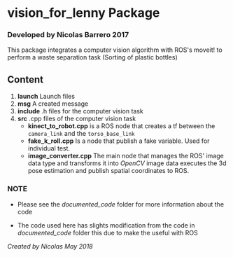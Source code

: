 # vision_for_lenny Package 
### Developed by Nicolas Barrero 2017

This package integrates a computer vision algorithm with ROS's moveit! to perform a waste separation task (Sorting of plastic bottles)

## Content

1. **launch** Launch files
2. **msg** A created message
3. **include** .h files for the computer vision task
4. **src** .cpp files of the computer vision task
	* **kinect_to_robot.cpp** is a ROS node that creates a tf between the `camera_link` and the `torso_base_link`
	* **fake_k_roll.cpp** Is a node that publish a fake variable. Used for individual test. 
	* **image_converter.cpp** The main node that manages the ROS' image data type and transforms it into *OpenCV* image data executes the 3d pose estimation and publish spatial coordinates to ROS.

### NOTE

* Please see the *documented_code* folder for more information about the code

* The code used here has slights modification from the code in *documented_code* folder this due to make the useful with ROS

*Created by Nicolas May 2018*
